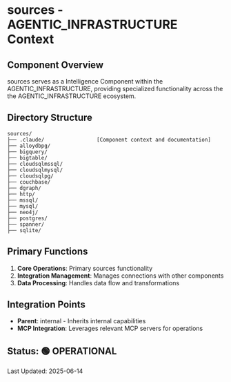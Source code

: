 # sources - AGENTIC_INFRASTRUCTURE Context

## Component Overview

sources serves as a Intelligence Component within the AGENTIC_INFRASTRUCTURE, providing specialized functionality across the the AGENTIC_INFRASTRUCTURE ecosystem.

## Directory Structure

```
sources/
├── .claude/                 [Component context and documentation]
├── alloydbpg/
├── bigquery/
├── bigtable/
├── cloudsqlmssql/
├── cloudsqlmysql/
├── cloudsqlpg/
├── couchbase/
├── dgraph/
├── http/
├── mssql/
├── mysql/
├── neo4j/
├── postgres/
├── spanner/
├── sqlite/
```

## Primary Functions

1. **Core Operations**: Primary sources functionality
2. **Integration Management**: Manages connections with other components
3. **Data Processing**: Handles data flow and transformations

## Integration Points

- **Parent**: internal - Inherits internal capabilities
- **MCP Integration**: Leverages relevant MCP servers for operations
  
## Status: 🟢 OPERATIONAL

Last Updated: 2025-06-14
